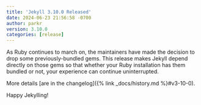 ```yaml
---
title: 'Jekyll 3.10.0 Released'
date: 2024-06-23 21:56:58 -0700
author: parkr
version: 3.10.0
categories: [release]
---
```


As Ruby continues to march on, the maintainers have made the decision to
drop some previously-bundled gems. This release makes Jekyll depend
directly on those gems so that whether your Ruby installation has them
bundled or not, your experience can continue uninterrupted.

More details [are in the changelog]({% link _docs/history.md %}#v3-10-0).

Happy Jekylling!
